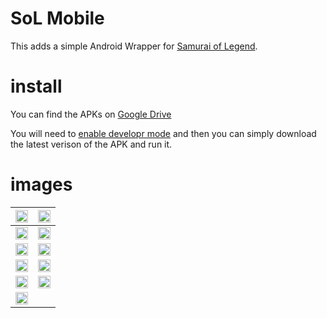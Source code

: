 # SoL Mobile

This adds a simple Android Wrapper for [Samurai of Legend](https://www.samuraioflegend.com/).

# install
You can find the APKs on [Google Drive](https://drive.google.com/drive/folders/0Bw8it6hm1f5GRlRLazJqSFNGU2M?resourcekey=0-vSd5S3lGY0K4OXhgUGu_5A&usp=sharing)

You will need to [enable developr mode](https://developer.android.com/studio/debug/dev-options) and then you can simply download the latest verison of the APK and run it.

# images

| <img src="https://user-images.githubusercontent.com/6991773/177452919-6552fd54-9637-4618-93ac-1551d20ae619.png" width="100%"> | <img src="https://user-images.githubusercontent.com/6991773/177453525-8b2c6bb6-a08a-4958-a0b2-5ef6611546ed.png" width="100%"> |
| ----------- | ----------- |
| <img src="https://user-images.githubusercontent.com/6991773/177452977-7aa8c6bb-a968-4491-8022-e8249d5c85ec.png" width="100%"> | <img src="https://user-images.githubusercontent.com/6991773/177452999-c3ed6292-7b99-4af6-9a00-e17d593cae6d.png" width="100%"> |
| <img src="https://user-images.githubusercontent.com/6991773/177453009-87f11670-d2cc-4579-b17a-edd5de8c841c.png" width="100%"> | <img src="https://user-images.githubusercontent.com/6991773/177453028-080e72e8-3f87-4784-95c9-0fccdddf0a17.png" width="100%"> |
| <img src="https://user-images.githubusercontent.com/6991773/177453050-8ca69bdd-4894-4d6f-bc70-bd75cf7b3f41.png" width="100%"> | <img src="https://user-images.githubusercontent.com/6991773/177453059-1bdf7f76-6651-46c0-8252-af3609fa6ded.png" width="100%"> |
| <img src="https://user-images.githubusercontent.com/6991773/177452954-2c9366d4-9615-434f-bda7-8cdef42f8804.png" width="100%"> | <img src="https://user-images.githubusercontent.com/6991773/177453552-46324433-db84-4896-b363-0fc3f8180a1c.png" width="100%"> |
| <img src="https://user-images.githubusercontent.com/6991773/177453732-42726491-525b-483c-b843-95cf94051267.png" width="100%"> | |




